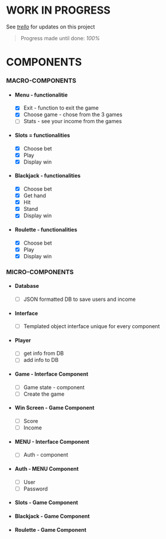 # WORK IN PROGRESS
See [*trello*](https://trello.com/b/M975Rce7/mds ) for updates on this project
> Progress made until done: *100%*


# COMPONENTS

### MACRO-COMPONENTS
* #### Menu - functionalitie
    - [x] Exit - function to exit the game
    - [x] Choose game - chose from the 3 games
    - [ ] Stats - see your income from the games
* #### Slots = functionalities
    - [x] Choose bet
    - [x] Play
    - [x] Display win
* #### Blackjack - functionalities
    - [x] Choose bet
    - [x] Get hand
    - [x] Hit
    - [x] Stand
    - [x] Display win
* #### Roulette - functionalities
    - [x] Choose bet
    - [x] Play
    - [x] Display win

### MICRO-COMPONENTS
* #### Database
    - [ ] JSON formatted DB to save users and income
* #### Interface
    - [ ] Templated object interface unique for every component 
* #### Player
    - [ ] get info from DB
    - [ ] add info to DB
* #### Game - Interface Component
    - [ ] Game state - component
    - [ ] Create the game
* #### Win Screen - Game Component
    - [ ] Score
    - [ ] Income
* #### MENU - Interface Component
    - [ ] Auth - component
* #### Auth - MENU Component
    - [ ] User
    - [ ] Password
* #### Slots - Game Component
* #### Blackjack - Game Component
* #### Roulette - Game Component
